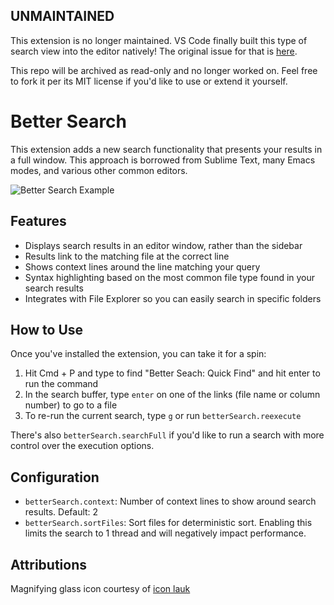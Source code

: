 ## UNMAINTAINED ##

This extension is no longer maintained. VS Code finally built this type of search view into the editor natively! The original issue for that is [here](https://github.com/microsoft/vscode/issues/23931).

This repo will be archived as read-only and no longer worked on. Feel free to fork it per its MIT license if you'd like to use or extend it yourself.

# Better Search

This extension adds a new search functionality that presents your results in a full window. This approach is borrowed from Sublime Text, many Emacs modes, and various other common editors.

![Better Search Example](/media/search.png)

## Features

- Displays search results in an editor window, rather than the sidebar
- Results link to the matching file at the correct line
- Shows context lines around the line matching your query
- Syntax highlighting based on the most common file type found in your search results
- Integrates with File Explorer so you can easily search in specific folders

## How to Use

Once you've installed the extension, you can take it for a spin:

1. Hit Cmd + P and type to find "Better Seach: Quick Find" and hit enter to run the command
2. In the search buffer, type `enter` on one of the links (file name or column number) to go to a file
3. To re-run the current search, type `g` or run `betterSearch.reexecute`

There's also `betterSearch.searchFull` if you'd like to run a search with more control over the execution options.

## Configuration

- `betterSearch.context`: Number of context lines to show around search results. Default: 2
- `betterSearch.sortFiles`: Sort files for deterministic sort. Enabling this limits the search to 1 thread and will negatively impact performance.

## Attributions

Magnifying glass icon courtesy of [icon lauk](https://www.iconfinder.com/andhikairfani)
